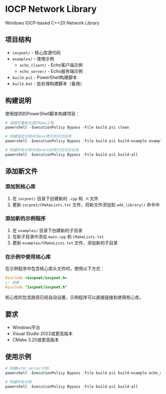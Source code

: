 # IOCP Network Library

Windows IOCP-based C++20 Network Library

## 项目结构

- `iocpnet/` - 核心库源代码
- `examples/` - 使用示例
  - `echo_client/` - Echo客户端示例
  - `echo_server/` - Echo服务端示例
- `build.ps1` - PowerShell构建脚本
- `build.bat` - 批处理构建脚本（备用）

## 构建说明

使用提供的PowerShell脚本构建项目：

```powershell
# 清理并重新生成CMake工程
powershell -ExecutionPolicy Bypass -File build.ps1 clean

# 构建指定示例并将exe拷贝到对应目录
powershell -ExecutionPolicy Bypass -File build.ps1 build-example example_name

# 构建所有示例并将exe分别拷贝到对应目录
powershell -ExecutionPolicy Bypass -File build.ps1 build-all
```

## 添加新文件

### 添加到核心库
1. 在 `iocpnet/` 目录下创建新的 `.cpp` 和 `.h` 文件
2. 更新 `iocpnet/CMakeLists.txt` 文件，将新文件添加到 `add_library()` 命令中

### 添加新的示例程序
1. 在 `examples/` 目录下创建新的子目录
2. 在新子目录中添加 `main.cpp` 和 `CMakeLists.txt`
3. 更新 `examples/CMakeLists.txt` 文件，添加新的子目录

### 在示例中使用核心库
在示例程序中包含核心库头文件时，使用以下方式：

```cpp
#include <iocpnet/iocpnet.h>
// 或者
#include "iocpnet/iocpnet.h"
```

核心库的包含路径已经自动设置，示例程序可以直接链接和使用核心库。

## 要求

- Windows平台
- Visual Studio 2022或更高版本
- CMake 3.20或更高版本

## 使用示例

```powershell
# 构建echo_server示例
powershell -ExecutionPolicy Bypass -File build.ps1 build-example echo_server

# 构建所有示例
powershell -ExecutionPolicy Bypass -File build.ps1 build-all
```